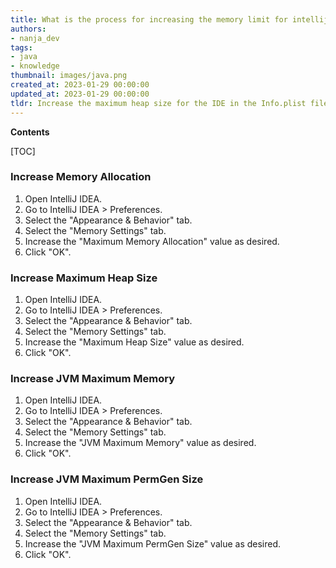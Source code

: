 ```yaml
---
title: What is the process for increasing the memory limit for intellij idea on a mac?
authors:
- nanja_dev
tags:
- java
- knowledge
thumbnail: images/java.png
created_at: 2023-01-29 00:00:00
updated_at: 2023-01-29 00:00:00
tldr: Increase the maximum heap size for the IDE in the Info.plist file.
---
```


**Contents**

[TOC]

### Increase Memory Allocation
1. Open IntelliJ IDEA.
2. Go to IntelliJ IDEA > Preferences.
3. Select the "Appearance & Behavior" tab.
4. Select the "Memory Settings" tab.
5. Increase the "Maximum Memory Allocation" value as desired.
6. Click "OK".

### Increase Maximum Heap Size
1. Open IntelliJ IDEA.
2. Go to IntelliJ IDEA > Preferences.
3. Select the "Appearance & Behavior" tab.
4. Select the "Memory Settings" tab.
5. Increase the "Maximum Heap Size" value as desired.
6. Click "OK".

### Increase JVM Maximum Memory
1. Open IntelliJ IDEA.
2. Go to IntelliJ IDEA > Preferences.
3. Select the "Appearance & Behavior" tab.
4. Select the "Memory Settings" tab.
5. Increase the "JVM Maximum Memory" value as desired.
6. Click "OK".

### Increase JVM Maximum PermGen Size
1. Open IntelliJ IDEA.
2. Go to IntelliJ IDEA > Preferences.
3. Select the "Appearance & Behavior" tab.
4. Select the "Memory Settings" tab.
5. Increase the "JVM Maximum PermGen Size" value as desired.
6. Click "OK".
